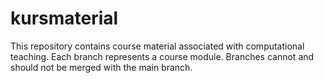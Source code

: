# kursmaterial
This repository contains course material associated with computational teaching. Each branch represents a course module. Branches cannot and should not be merged with the main branch.
